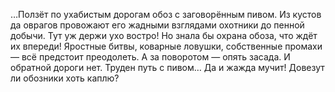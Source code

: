 <!--2016-11-26 21:20:13-->
…Ползёт по ухабистым дорогам обоз с заговорённым пивом. Из кустов да оврагов провожают его жадными взглядами охотники до пенной добычи. Тут уж держи ухо востро!
    Но знала бы охрана обоза, что ждёт их впереди! Яростные битвы, коварные ловушки, собственные промахи — всё предстоит преодолеть. А за поворотом — опять засада. И обратной дороги нет.
    Труден путь с пивом… Да и жажда мучит! Довезут ли обозники хоть каплю?
